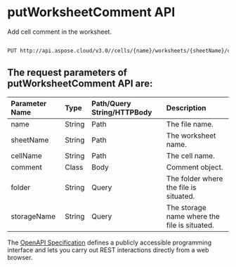 # **putWorksheetComment API**

Add cell comment in the worksheet. 

```bash

PUT http://api.aspose.cloud/v3.0//cells/{name}/worksheets/{sheetName}/comments/{cellName}

```

## The request parameters of **putWorksheetComment** API are: 

| Parameter Name | Type | Path/Query String/HTTPBody | Description | 
| :- | :- | :- |:- | 
|name|String|Path|The file name.|
|sheetName|String|Path|The worksheet name.|
|cellName|String|Path|The cell name.|
|comment|Class|Body|Comment object.|
|folder|String|Query|The folder where the file is situated.|
|storageName|String|Query|The storage name where the file is situated.|


The [OpenAPI Specification](https://reference.aspose.cloud/cells/#/WorksheetsController/PutWorksheetComment) defines a publicly accessible programming interface and lets you carry out REST interactions directly from a web browser.
